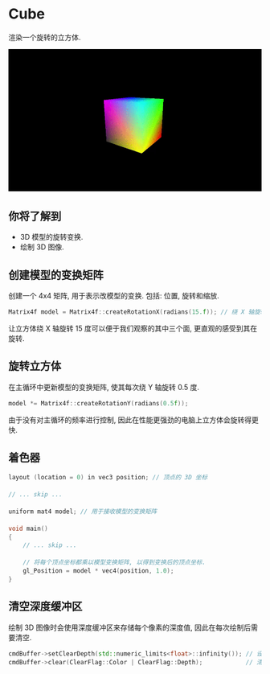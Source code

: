 # Cube

渲染一个旋转的立方体.

<p align="center"><img src="Assets/screenshot.gif"/></p>

## 你将了解到
- 3D 模型的旋转变换.
- 绘制 3D 图像.

## 创建模型的变换矩阵
创建一个 4x4 矩阵, 用于表示改模型的变换. 包括: 位置, 旋转和缩放.
```cpp
Matrix4f model = Matrix4f::createRotationX(radians(15.f)); // 绕 X 轴旋转 15 度
```
让立方体绕 X 轴旋转 15 度可以便于我们观察的其中三个面, 更直观的感受到其在旋转.

## 旋转立方体
在主循环中更新模型的变换矩阵, 使其每次绕 Y 轴旋转 0.5 度.
```cpp
model *= Matrix4f::createRotationY(radians(0.5f));
```
由于没有对主循环的频率进行控制, 因此在性能更强劲的电脑上立方体会旋转得更快.

## 着色器
```cpp
layout (location = 0) in vec3 position; // 顶点的 3D 坐标

// ... skip ...

uniform mat4 model; // 用于接收模型的变换矩阵

void main()
{
    // ... skip ...

    // 将每个顶点坐标都乘以模型变换矩阵, 以得到变换后的顶点坐标.
    gl_Position = model * vec4(position, 1.0);
}
```

## 清空深度缓冲区
绘制 3D 图像时会使用深度缓冲区来存储每个像素的深度值, 因此在每次绘制后需要清空.
```cpp
cmdBuffer->setClearDepth(std::numeric_limits<float>::infinity()); // 设置清空深度缓冲区的默认值为无穷大
cmdBuffer->clear(ClearFlag::Color | ClearFlag::Depth);            // 清空颜色缓冲区和深度缓冲区
```
